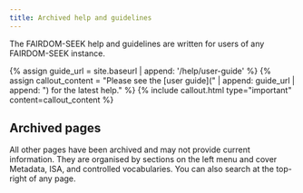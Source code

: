 ```yaml
---
title: Archived help and guidelines
---
```

<!--
## User Guide

[SEEK user documentation]({{ "/user-guide/index.html" | relative_url }})

## API

[API introduction]({{ "/user-guide/api.html" | relative_url }})

## Guidelines for Data and Model Annotation in SEEK

[Metadata Guidelines]({{ "/metadata-guidelines.html" | relative_url }})

[A Quick Guide to Using the ISA Structure]({{ "/isa-guide.html" | relative_url }})

[ISA Best Practice]({{ "/isa-best-practice.html" | relative_url }})

[Transcriptomics Guidelines]({{ "/transcriptomics-guidelines.html" | relative_url }})

[Proteomics Guidelines]({{ "/proteomics-guidelines.html" | relative_url }})


## Guidelines for using Community Resources and Controlled Vocabularies

[Controlled Vocabularies and Ontologies]({{ "/controlled-vocabularies.html" | relative_url }})

## JERM Templates for use in SEEK

[JERM Templates]({{ "/templates.html" | relative_url }})

## FAQ

[Frequently Asked Questions]({{ "/faq.html" | relative_url }})
-->
The FAIRDOM-SEEK help and guidelines are written for users of any FAIRDOM-SEEK instance.

{% assign guide_url = site.baseurl | append: '/help/user-guide' %}
{% assign callout_content = "Please see the [user guide](" | append: guide_url | append: ") for the latest help." %}
{% include callout.html type="important" content=callout_content %}


<!--
## Latest help: User Guide

- [<i class="fa-solid fa-user-group fa-1x"></i> <i class="fa-solid fa-book fa-1x"></i> User Guide]({{ "/help/user-guide" | relative_url }})
- [API Introduction]({{ "/help/user-guide/api" | relative_url }})
-->

## Archived pages

All other pages have been archived and may not provide current information.
They are organised by sections on the left menu and cover Metadata, ISA, and controlled vocabularies. You can also search at the top-right of any page.

<!--
## Contributing

There are many ways in which you can contribute to the SEEK software, these documents or our [FAIRDOM](https://fair-dom.org) project.

If you are interested in contributing please visit our [Contributors guide]({{ "/contributing" | relative_url }}).
-->
